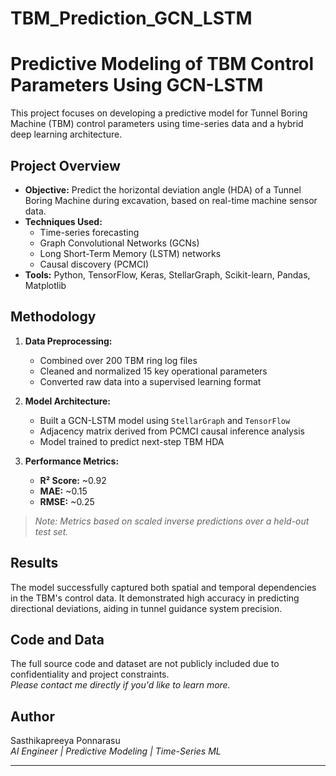 # TBM_Prediction_GCN_LSTM
# Predictive Modeling of TBM Control Parameters Using GCN-LSTM

This project focuses on developing a predictive model for Tunnel Boring Machine (TBM) control parameters using time-series data and a hybrid deep learning architecture.

## Project Overview

- **Objective:** Predict the horizontal deviation angle (HDA) of a Tunnel Boring Machine during excavation, based on real-time machine sensor data.
- **Techniques Used:** 
  - Time-series forecasting
  - Graph Convolutional Networks (GCNs)
  - Long Short-Term Memory (LSTM) networks
  - Causal discovery (PCMCI)
- **Tools:** Python, TensorFlow, Keras, StellarGraph, Scikit-learn, Pandas, Matplotlib

## Methodology

1. **Data Preprocessing:**
   - Combined over 200 TBM ring log files
   - Cleaned and normalized 15 key operational parameters
   - Converted raw data into a supervised learning format

2. **Model Architecture:**
   - Built a GCN-LSTM model using `StellarGraph` and `TensorFlow`
   - Adjacency matrix derived from PCMCI causal inference analysis
   - Model trained to predict next-step TBM HDA

3. **Performance Metrics:**
   - **R² Score:** ~0.92
   - **MAE:** ~0.15
   - **RMSE:** ~0.25

> *Note: Metrics based on scaled inverse predictions over a held-out test set.*

## Results

The model successfully captured both spatial and temporal dependencies in the TBM's control data. It demonstrated high accuracy in predicting directional deviations, aiding in tunnel guidance system precision.

## Code and Data

The full source code and dataset are not publicly included due to confidentiality and project constraints.  
*Please contact me directly if you'd like to learn more.*

## Author

Sasthikapreeya Ponnarasu  
*AI Engineer | Predictive Modeling | Time-Series ML*

---
